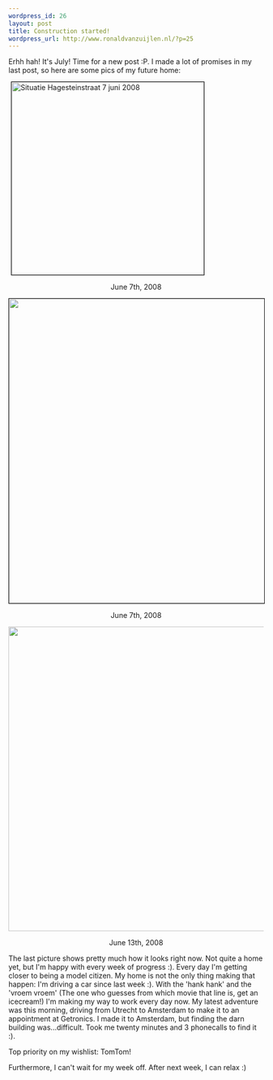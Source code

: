 ```yaml
--- 
wordpress_id: 26
layout: post
title: Construction started!
wordpress_url: http://www.ronaldvanzuijlen.nl/?p=25
---
```

Erhh hah! It's July! Time for a new post :P. I made a lot of promises in my last post, so here are some pics of my future home:

<img style="border: 1px solid black; margin-left: 5px; margin-right: 5px; vertical-align: middle;" src="http://www.ronaldvanzuijlen.nl/images/20080607_hagestein.jpg" alt="Situatie Hagesteinstraat 7 juni 2008" width="380" />
<p style="text-align: center;">June 7th, 2008</p>

<!--more-->
<p style="text-align: center;"><img class="aligncenter" style="border: 1px solid black;" src="http://www.ronaldvanzuijlen.nl/images/20080607_hagestein2.jpg" alt="" width="600" /></p>
<p style="text-align: center;">June 7th, 2008</p>
<p style="text-align: center;"></p>
<p style="text-align: center;"><img class="aligncenter" style="vertical-align: middle;" src="http://www.ronaldvanzuijlen.nl/images/20080616_hagestein.jpg" alt="" width="600" /></p>
<p style="text-align: center;">June 13th, 2008</p>
<p style="text-align: center;"></p>

The last picture shows pretty much how it looks right now. Not quite a home yet, but I'm happy with every week of progress :). Every day I'm getting closer to being a model citizen. My home is not the only thing making that happen: I'm driving a car since last week :). With the 'hank hank' and the 'vroem vroem' (The one who guesses from which movie that line is, get an icecream!) I'm making my way to work every day now. My latest adventure was this morning, driving from Utrecht to Amsterdam to make it to an appointment at Getronics. I made it to Amsterdam, but finding the darn building was...difficult. Took me twenty minutes and 3 phonecalls to find it :).

Top priority on my wishlist: TomTom!

Furthermore, I can't wait for my week off. After next week, I can relax :)
